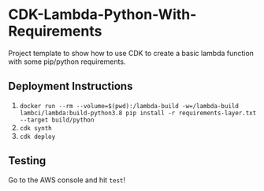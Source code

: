 # CDK-Lambda-Python-With-Requirements

Project template to show how to use CDK to create a basic lambda function with some pip/python requirements.

## Deployment Instructions

1. `docker run --rm --volume=$(pwd):/lambda-build -w=/lambda-build lambci/lambda:build-python3.8 pip install -r requirements-layer.txt --target build/python`
2. `cdk synth`
3. `cdk deploy`

## Testing

Go to the AWS console and hit `test`!
